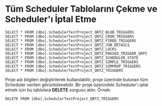 # Tüm Scheduler Tablolarını Çekme ve Scheduler'ı İptal Etme

```
SELECT * FROM [dbo].SchedulerTestProject_QRTZ_BLOB_TRIGGERS
SELECT * FROM [dbo].SchedulerTestProject_QRTZ_CRON_TRIGGERS
SELECT * FROM [dbo].SchedulerTestProject_QRTZ_FIRED_TRIGGERS
SELECT * FROM [dbo].SchedulerTestProject_QRTZ_JOB_DETAILS
SELECT * FROM [dbo].SchedulerTestProject_QRTZ_LOCKS
SELECT * FROM [dbo].SchedulerTestProject_QRTZ_PAUSED_TRIGGER_GRPS
SELECT * FROM [dbo].SchedulerTestProject_QRTZ_SCHEDULER_STATE
SELECT * FROM [dbo].SchedulerTestProject_QRTZ_SIMPLE_TRIGGERS
SELECT * FROM [dbo].SchedulerTestProject_QRTZ_SIMPROP_TRIGGERS
SELECT * FROM [dbo].SchedulerTestProject_QRTZ_TRIGGERS
```

Proje adı bilgileri değiştirilerek kullanılabilir, proje üzerinde bulunan tüm Scheduler verileri görüntülenebilir. Bir proje üzerindeki Scheduler'ı iptal etmek için bu tablolara **DELETE** sorgusu atılır. Örnek:

```
DELETE FROM [dbo].SchedulerTestProject_QRTZ_TRIGGERS
```

